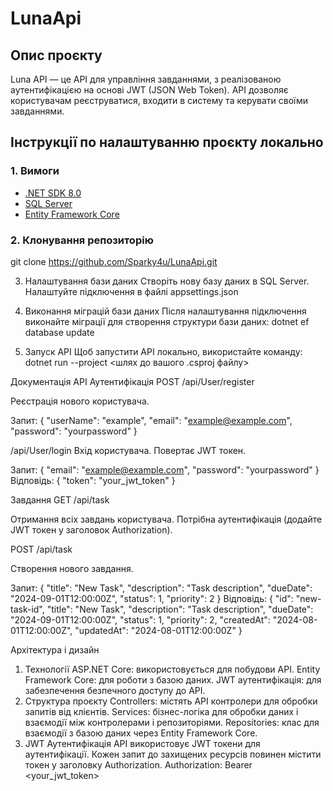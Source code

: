 # LunaApi

## Опис проєкту

Luna API — це API для управління завданнями, з реалізованою аутентифікацією на основі JWT (JSON Web Token). API дозволяє користувачам реєструватися, входити в систему та керувати своїми завданнями.

## Інструкції по налаштуванню проєкту локально

### 1. Вимоги

- [.NET SDK 8.0](https://dotnet.microsoft.com/en-us/download/dotnet/8.0)
- [SQL Server](https://www.microsoft.com/en-us/sql-server/sql-server-downloads)
- [Entity Framework Core](https://docs.microsoft.com/en-us/ef/core/)

### 2. Клонування репозиторію
git clone <https://github.com/Sparky4u/LunaApi.git>

3. Налаштування бази даних
Створіть нову базу даних в SQL Server.
Налаштуйте підключення в файлі appsettings.json

4. Виконання міграцій бази даних
Після налаштування підключення виконайте міграції для створення структури бази даних:
dotnet ef database update
5. Запуск API
Щоб запустити API локально, використайте команду:
dotnet run --project <шлях до вашого .csproj файлу>


Документація API
Аутентифікація
POST /api/User/register

Реєстрація нового користувача.

Запит:
{
  "userName": "example",
  "email": "example@example.com",
  "password": "yourpassword"
}


/api/User/login
Вхід користувача. Повертає JWT токен.

Запит:
{
  "email": "example@example.com",
  "password": "yourpassword"
}
Відповідь:
{
  "token": "your_jwt_token"
}

Завдання
GET /api/task

Отримання всіх завдань користувача. Потрібна аутентифікація (додайте JWT токен у заголовок Authorization).

POST /api/task

Створення нового завдання.

Запит:
{
  "title": "New Task",
  "description": "Task description",
  "dueDate": "2024-09-01T12:00:00Z",
  "status": 1,
  "priority": 2
}
Відповідь:
{
  "id": "new-task-id",
  "title": "New Task",
  "description": "Task description",
  "dueDate": "2024-09-01T12:00:00Z",
  "status": 1,
  "priority": 2,
  "createdAt": "2024-08-01T12:00:00Z",
  "updatedAt": "2024-08-01T12:00:00Z"
}

Архітектура і дизайн
1. Технології
ASP.NET Core: використовується для побудови API.
Entity Framework Core: для роботи з базою даних.
JWT аутентифікація: для забезпечення безпечного доступу до API.
2. Структура проєкту
Controllers: містять API контролери для обробки запитів від клієнтів.
Services: бізнес-логіка для обробки даних і взаємодії між контролерами і репозиторіями.
Repositories: клас для взаємодії з базою даних через Entity Framework Core.
3. JWT Аутентифікація
API використовує JWT токени для аутентифікації. Кожен запит до захищених ресурсів повинен містити токен у заголовку Authorization.
Authorization: Bearer <your_jwt_token>




